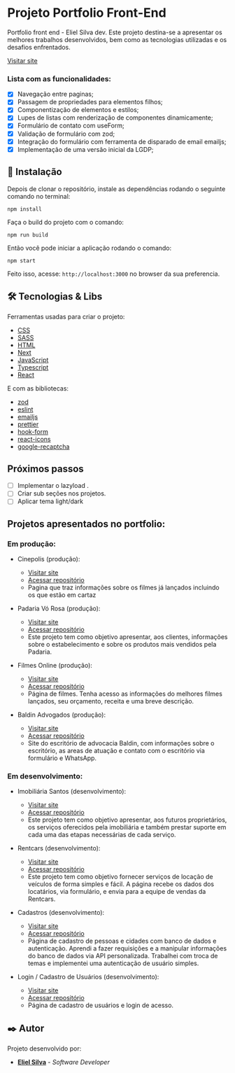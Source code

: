 # Projeto Portfolio Front-End

Portfolio front end - Eliel Silva dev.
Este projeto destina-se a apresentar os melhores trabalhos desenvolvidos, bem como as tecnologias utilizadas e os desafios enfrentados.

[Visitar site](https://portfolio-frontend-eliel-silva.vercel.app/)

### Lista com as funcionalidades:

- [x] Navegação entre paginas;
- [x] Passagem de propriedades para elementos filhos;
- [x] Componentização de elementos e estilos;
- [x] Lupes de listas com renderização de componentes dinamicamente;
- [x] Formulário de contato com useForm;
- [x] Validação de formulário com zod;
- [x] Integração do formulário com ferramenta de disparado de email emailjs;
- [x] Implementação de uma versão inicial da LGDP;

## 🔧 Instalação

Depois de clonar o repositório, instale as dependências rodando o seguinte comando no terminal:

```
npm install
```

Faça o build do projeto com o comando:

```
npm run build
```

Então você pode iniciar a aplicação rodando o comando:

```
npm start
```

Feito isso, acesse: `http://localhost:3000` no browser da sua preferencia.

## 🛠️ Tecnologias & Libs

Ferramentas usadas para criar o projeto:

- [CSS](https://developer.mozilla.org/pt-BR/docs/Web/CSS)
- [SASS](https://sass-lang.com/)
- [HTML](https://developer.mozilla.org/pt-BR/docs/Web/HTML)
- [Next](https://nextjs.org/)
- [JavaScript](https://developer.mozilla.org/pt-BR/docs/Web/JavaScript)
- [Typescript](https://www.typescriptlang.org/)
- [React](https://reactjs.org/)

E com as bibliotecas:

- [zod](https://zod.dev/)
- [eslint](https://eslint.org/)
- [emailjs](https://www.emailjs.com/)
- [prettier](https://prettier.io/)
- [hook-form](https://www.react-hook-form.com/)
- [react-icons](https://react-icons.github.io/react-icons/)
- [google-recaptcha](https://www.google.com/recaptcha/about/)

## Próximos passos

- [ ] Implementar o lazyload .
- [ ] Criar sub seções nos projetos.
- [ ] Aplicar tema light/dark

## Projetos apresentados no portfolio:

### Em produção:

- Cinepolis (produção):

  - [Visitar site](https://cinepolis-tmdb.vercel.app/)
  - [Acessar repositório](https://github.com/Eliel-Silva-dev/cinepolis_tmdb)
  - Pagina que traz informações sobre os filmes já lançados incluindo os que estão em cartaz

- Padaria Vó Rosa (produção):

  - [Visitar site](https://padaria-vo-rosa.vercel.app/)
  - [Acessar repositório](https://github.com/Eliel-Silva-dev/padaria-vo-rosa)
  - Este projeto tem como objetivo apresentar, aos clientes, informações sobre o estabelecimento e sobre os produtos mais vendidos pela Padaria.

- Filmes Online (produção):

  - [Visitar site](https://filmes-online-tmdb.vercel.app/)
  - [Acessar repositório](https://github.com/Eliel-Silva-dev/filmesOnline-tmdb)
  - Página de filmes. Tenha acesso as informações do melhores filmes lançados, seu orçamento, receita e uma breve descrição.

- Baldin Advogados (produção):

  - [Visitar site](https://baldin-advogados.vercel.app/)
  - [Acessar repositório](https://github.com/Eliel-Silva-dev/baldin-advogados)
  - Site do escritório de advocacia Baldin, com informações sobre o escritório, as areas de atuação e contato com o escritório via formulário e WhatsApp.

### Em desenvolvimento:

- Imobiliária Santos (desenvolvimento):

  - [Visitar site]()
  - [Acessar repositório]()
  - Este projeto tem como objetivo apresentar, aos futuros proprietários, os serviços oferecidos pela imobiliária e também prestar suporte em cada uma das etapas necessárias de cada serviço.

- Rentcars (desenvolvimento):

  - [Visitar site](https://rentcars-automoveis.vercel.app/)
  - [Acessar repositório](https://github.com/Eliel-Silva-dev/rentcars)
  - Este projeto tem como objetivo fornecer serviços de locação de veículos de forma simples e fácil.
    A página recebe os dados dos locatários, via formulário, e envia para a equipe de vendas da Rentcars.

- Cadastros (desenvolvimento):

  - [Visitar site]()
  - [Acessar repositório]()
  - Página de cadastro de pessoas e cidades com banco de dados e autenticação. Aprendi a fazer requisições e a manipular informações do banco de dados via API personalizada. Trabalhei com troca de temas e implementei uma autenticação de usuário simples.

- Login / Cadastro de Usuários (desenvolvimento):

  - [Visitar site]()
  - [Acessar repositório]()
  - Página de cadastro de usuários e login de acesso.

## ✒️ Autor

Projeto desenvolvido por:

- **[Eliel Silva](https://github.com/Eliel-Silva-dev)** - _Software Developer_

